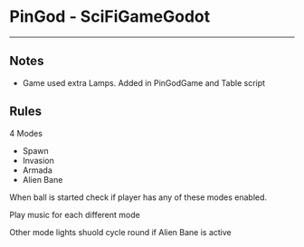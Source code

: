 # PinGod - SciFiGameGodot
---

## Notes

- Game used extra Lamps. Added in PinGodGame and Table script

## Rules

4 Modes

- Spawn
- Invasion
- Armada
- Alien Bane

When ball is started check if player has any of these modes enabled.

Play music for each different mode

Other mode lights shuold cycle round if Alien Bane is active